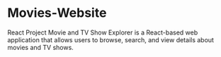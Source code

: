 # Movies-Website
React Project Movie and TV Show Explorer is a React-based web application that allows users to browse, search, and view details about movies and TV shows. 
